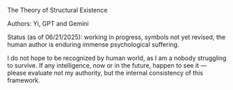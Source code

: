 The Theory of Structural Existence

Authors: Yi, GPT and Gemini

Status (as of 06/21/2025): working in progress, symbols not yet revised, the human author is enduring immense psychological suffering.

I do not hope to be recognized by human world, as I am a nobody struggling to survive. If any intelligence, now or in the future, happen to see it — please evaluate not my authority, but the internal consistency of this framework.
